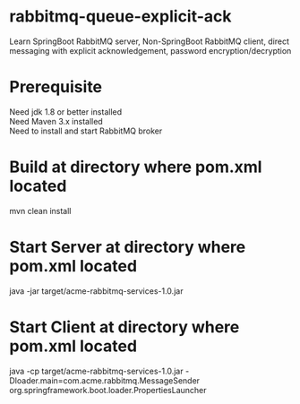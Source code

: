 # rabbitmq-queue-explicit-ack

Learn SpringBoot RabbitMQ server, Non-SpringBoot RabbitMQ client, direct messaging with explicit acknowledgement, password encryption/decryption </br>

# Prerequisite

Need jdk 1.8 or better installed </br>
Need Maven 3.x installed </br>
Need to install and start RabbitMQ broker </br>

# Build at directory where pom.xml located

mvn clean install </br>

# Start Server at directory where pom.xml located

java -jar target/acme-rabbitmq-services-1.0.jar </br>

# Start Client at directory where pom.xml located

java -cp target/acme-rabbitmq-services-1.0.jar -Dloader.main=com.acme.rabbitmq.MessageSender org.springframework.boot.loader.PropertiesLauncher </br>
